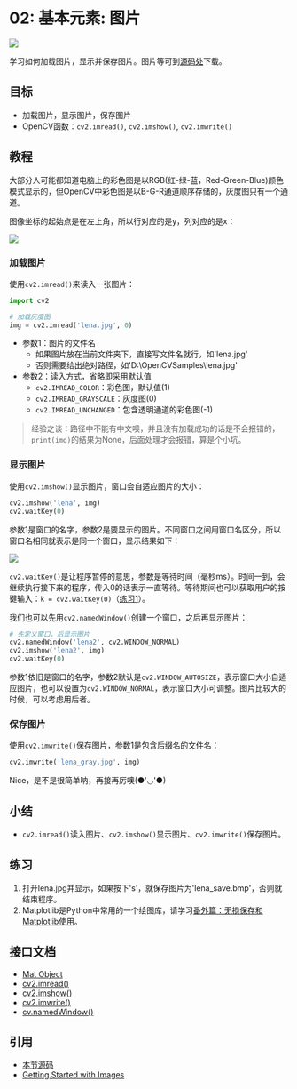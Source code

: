 # 02: 基本元素: 图片

![](http://blog.codec.wang/cv2_image_coordinate_channels.jpg)

学习如何加载图片，显示并保存图片。图片等可到[源码处]()下载。

## 目标

* 加载图片，显示图片，保存图片
* OpenCV函数：`cv2.imread()`, `cv2.imshow()`, `cv2.imwrite()`

## 教程

大部分人可能都知道电脑上的彩色图是以RGB\(红-绿-蓝，Red-Green-Blue\)颜色模式显示的，但OpenCV中彩色图是以B-G-R通道顺序存储的，灰度图只有一个通道。

图像坐标的起始点是在左上角，所以行对应的是y，列对应的是x：

![](http://blog.codec.wang/cv2_image_coordinate_channels.jpg)

### 加载图片

使用`cv2.imread()`来读入一张图片：

```python
import cv2

# 加载灰度图
img = cv2.imread('lena.jpg', 0)
```

* 参数1：图片的文件名
  * 如果图片放在当前文件夹下，直接写文件名就行，如'lena.jpg'
  * 否则需要给出绝对路径，如'D:\OpenCVSamples\lena.jpg'
* 参数2：读入方式，省略即采用默认值
  * `cv2.IMREAD_COLOR`：彩色图，默认值\(1\)
  * `cv2.IMREAD_GRAYSCALE`：灰度图\(0\)
  * `cv2.IMREAD_UNCHANGED`：包含透明通道的彩色图\(-1\)

> 经验之谈：路径中不能有中文噢，并且没有加载成功的话是不会报错的，`print(img)`的结果为None，后面处理才会报错，算是个小坑。

### 显示图片

使用`cv2.imshow()`显示图片，窗口会自适应图片的大小：

```python
cv2.imshow('lena', img)
cv2.waitKey(0)
```

参数1是窗口的名字，参数2是要显示的图片。不同窗口之间用窗口名区分，所以窗口名相同就表示是同一个窗口，显示结果如下：

![](http://blog.codec.wang/cv2_show_lena_gray.jpg)

`cv2.waitKey()`是让程序暂停的意思，参数是等待时间（毫秒ms）。时间一到，会继续执行接下来的程序，传入0的话表示一直等待。等待期间也可以获取用户的按键输入：`k = cv2.waitKey(0)`（[练习1]()）。

我们也可以先用`cv2.namedWindow()`创建一个窗口，之后再显示图片：

```python
# 先定义窗口，后显示图片
cv2.namedWindow('lena2', cv2.WINDOW_NORMAL)
cv2.imshow('lena2', img)
cv2.waitKey(0)
```

参数1依旧是窗口的名字，参数2默认是`cv2.WINDOW_AUTOSIZE`，表示窗口大小自适应图片，也可以设置为`cv2.WINDOW_NORMAL`，表示窗口大小可调整。图片比较大的时候，可以考虑用后者。

### 保存图片

使用`cv2.imwrite()`保存图片，参数1是包含后缀名的文件名：

```python
cv2.imwrite('lena_gray.jpg', img)
```

Nice，是不是很简单呐，再接再厉噢\(●'◡'●\)

## 小结

* `cv2.imread()`读入图片、`cv2.imshow()`显示图片、`cv2.imwrite()`保存图片。

## 练习

1. 打开lena.jpg并显示，如果按下's'，就保存图片为'lena\_save.bmp'，否则就结束程序。
2. Matplotlib是Python中常用的一个绘图库，请学习[番外篇：无损保存和Matplotlib使用](/Extra-02-High-Quality-Save-and-Matplotlib/)。

## 接口文档

* [Mat Object](https://docs.opencv.org/4.0.0/d3/d63/classcv_1_1Mat.html)
* [cv2.imread\(\)](https://docs.opencv.org/4.0.0/d4/da8/group__imgcodecs.html#ga288b8b3da0892bd651fce07b3bbd3a56)
* [cv2.imshow\(\)](https://docs.opencv.org/4.0.0/d7/dfc/group__highgui.html#ga453d42fe4cb60e5723281a89973ee563)
* [cv2.imwrite\(\)](https://docs.opencv.org/4.0.0/d4/da8/group__imgcodecs.html#gabbc7ef1aa2edfaa87772f1202d67e0ce)
* [cv.namedWindow\(\)](https://docs.opencv.org/4.0.0/d7/dfc/group__highgui.html#ga5afdf8410934fd099df85c75b2e0888b)

## 引用

* [本节源码](https://github.com/codecwang/OpenCV-Python-Tutorial/tree/master/02-Basic-Element-Image)
* [Getting Started with Images](http://opencv-python-tutroals.readthedocs.io/en/latest/py_tutorials/py_gui/py_image_display/py_image_display.html)

